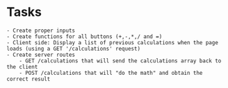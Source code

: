 # Tasks
    - Create proper inputs
    - Create functions for all buttons (+,-,*,/ and =)
    - Client side: Display a list of previous calculations when the page loads (using a GET '/calculations' request)
    - Create server routes
        - GET /calculations that will send the calculations array back to the client
        - POST /calculations that will "do the math" and obtain the correct result
